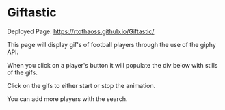 # Giftastic
Deployed Page: https://rtothaoss.github.io/Giftastic/

This page will display gif's of football players through the use of the giphy API.

When you click on a player's button it will populate the div below with stills of the gifs. 

Click on the gifs to either start or stop the animation. 

You can add more players with the search. 

